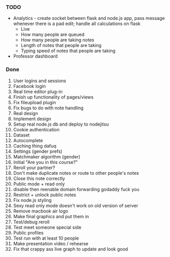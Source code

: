 ### TODO
* Analytics - create socket between flask and node.js app, pass message whenever there is a pad edit; handle all calculations on flask
	* Live
	* How many people are queued
	* How many people are taking notes
	* Length of notes that people are taking
	* Typing speed of notes that people are taking
* Professor dashboard


### Done
1. User logins and sessions
2. Facebook login
3. Real time editor plug-in
4. Finish up functionality of pages/views
5. Fix fileupload plugin
6. Fix bugs to do with note handling
7. Real design
8. Implement design
9. Setup real node.js db and deploy to nodejitsu
10. Cookie authentication
11. Dataset 
12. Autocomplete
13. Caching thing dafuq
14. Settings (gender prefs)
15. Matchmaker algorithm (gender)
16. Initial "Are you in this course?"
17. Reroll your partner?
18. Don't make duplicate notes or route to other people's notes
19. Close this note correctly
20. Public mode + read only
21. disable then reenable domain forwarding godaddy fuck you
22. Restrict + unlock public notes
23. Fix node.js styling
24. Sexy read only mode doesn't work on old version of server
25. Remove macbook air logo
26. Make final graphics and put them in
27. Test/debug reroll
28. Test meet someone special side
29. Public profiles
30. Test run with at least 10 people
31. Make presentation video / rehearse
32. Fix that crappy ass live graph to update and look good
